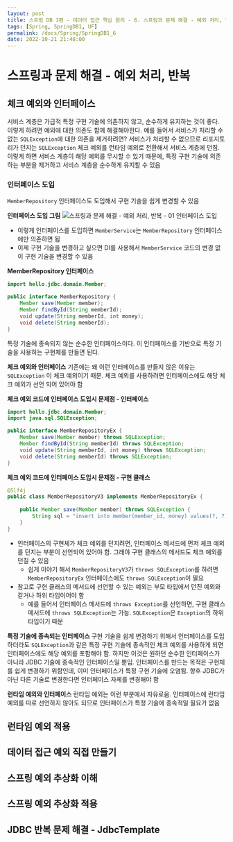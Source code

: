 ```yaml
---
layout: post
title: 스프링 DB 1편 - 데이터 접근 핵심 원리 - 6. 스프링과 문제 해결 - 예외 처리, 반복
tags: [Spring, SpringDB1, UF]
permalink: /docs/Spring/SpringDB1_6
date: 2022-10-21 21:48:00
---
```

# 스프링과 문제 해결 - 예외 처리, 반복
## 체크 예외와 인터페이스

서비스 계층은 가급적 특정 구현 기술에 의존하지 않고, 순수하게 유지하는 것이 좋다. 이렇게 하려면 예외에 대한 의존도 함께 해결해야한다.
예를 들어서 서비스가 처리할 수 없는 `SQLException`에 대한 의존을 제거하려면?
서비스가 처리할 수 없으므로 리포지토리가 던지는 `SQLException` 체크 예외를 런타임 예외로 전환해서 서비스 계층에 던짐. 이렇게 하면 서비스 계층이 해당 예외를 무시할 수 있기 때문에, 특정 구현 기술에 의존하는 부분을 제거하고 서비스 계층을 순수하게 유지할 수 있음

### 인터페이스 도입

`MemberRepository` 인터페이스도 도입해서 구현 기술을 쉽게 변경할 수 있음

**인터페이스 도입 그림**
![스프링과 문제 해결 - 예외 처리, 반복 - 01  인터페이스 도입](https://user-images.githubusercontent.com/52024566/197548660-dc8900f0-64f4-4e14-af39-911960440de5.png)

- 이렇게 인터페이스를 도입하면 `MemberService`는 `MemberRepository` 인터페이스에만 의존하면 됨
- 이제 구현 기술을 변경하고 싶으면 DI를 사용해서 `MemberService` 코드의 변경 없이 구현 기술을 변경할 수 있음

**MemberRepository 인터페이스**
```java
import hello.jdbc.domain.Member;

public interface MemberRepository {
    Member save(Member member);
    Member findById(String memberId);
    void update(String memberId, int money);
    void delete(String memberId);
}
```

특정 기술에 종속되지 않는 순수한 인터페이스이다. 이 인터페이스를 기반으로 특정 기술을 사용하는 구현체를 만들면 된다.

**체크 예외와 인터페이스**
기존에는 왜 이런 인터페이스를 만들지 않은 이유는 `SQLException` 이 체크 예외이기 때문. 체크 예외를 사용하려면 인터페이스에도 해당 체크 예외가 선언 되어 있어야 함

**체크 예외 코드에 인터페이스 도입시 문제점 - 인터페이스**
```java
import hello.jdbc.domain.Member;
import java.sql.SQLException;

public interface MemberRepositoryEx {
    Member save(Member member) throws SQLException;
    Member findById(String memberId) throws SQLException;
    void update(String memberId, int money) throws SQLException;
    void delete(String memberId) throws SQLException;
}
```

**체크 예외 코드에 인터페이스 도입시 문제점 - 구현 클래스**
```java
@Slf4j
public class MemberRepositoryV3 implements MemberRepositoryEx {
  
    public Member save(Member member) throws SQLException {
        String sql = "insert into member(member_id, money) values(?, ?)";
    }
}
```

- 인터페이스의 구현체가 체크 예외를 던지려면, 인터페이스 메서드에 먼저 체크 예외를 던지는 부분이 선언되어 있어야 함. 그래야 구현 클래스의 메서드도 체크 예외를 던질 수 있음
  - 쉽게 이야기 해서 `MemberRepositoryV3`가 `throws SQLException`를 하려면 `MemberRepositoryEx` 인터페이스에도 `throws SQLException`이 필요
- 참고로 구현 클래스의 메서드에 선언할 수 있는 예외는 부모 타입에서 던진 예외와 같거나 하위 타입이어야 함
  - 예를 들어서 인터페이스 메서드에 `throws Exception`를 선언하면, 구현 클래스 메서드에 `throws SQLException`는 가능. `SQLException`은 `Exception`의 하위 타입이기 때문

**특정 기술에 종속되는 인터페이스**
구현 기술을 쉽게 변경하기 위해서 인터페이스를 도입하더라도 `SQLException`과 같은 특정 구현 기술에 종속적인 체크 예외를 사용하게 되면 인터페이스에도 해당 예외를 포함해야 함. 하지만 이것은 원하던 순수한 인터페이스가 아니라 JDBC 기술에 종속적인 인터페이스일 뿐임. 인터페이스를 만드는 목적은 구현체를 쉽게 변경하기 위함인데, 이미 인터페이스가 특정 구현 기술에 오염됨. 향후 JDBC가 아닌 다른 기술로 변경한다면 인터페이스 자체를 변경해야 함

**런타임 예외와 인터페이스**
런타임 예외는 이런 부분에서 자유로움. 인터페이스에 런타임 예외를 따로 선언하지 않아도 되므로 인터페이스가 특정 기술에 종속적일 필요가 없음

## 런타임 예외 적용
## 데이터 접근 예외 직접 만들기
## 스프링 예외 추상화 이해
## 스프링 예외 추상화 적용
## JDBC 반복 문제 해결 - JdbcTemplate